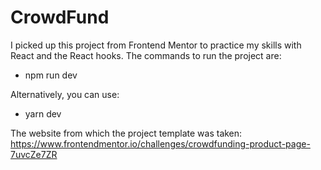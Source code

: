 <h1>CrowdFund</h1>

I picked up this project from Frontend Mentor to practice my skills with React and the React hooks. The commands to run the project are:

+ npm run dev 

Alternatively, you can use:

+ yarn dev

The website from which the project template was taken: https://www.frontendmentor.io/challenges/crowdfunding-product-page-7uvcZe7ZR



